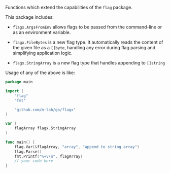 Functions which extend the capabilities of the `flag` package.

This package includes:

* `flagx.ArgsFromEnv` allows flags to be passed from the command-line or as an
  environment variable.

* `flagx.FileBytes` is a new flag type. It automatically reads the content of
  the given file as a `[]byte`, handling any error during flag parsing and
  simplifying application logic.

* `flagx.StringArray` is a new flag type that handles appending to `[]string`

Usage of any of the above is like:

```Go
package main

import (
	"flag"
	"fmt"

	"github.com/m-lab/go/flagx"
)

var (
	flagArray flagx.StringArray
)

func main() {
	flag.Var(&flagArray, "array", "append to string array")
	flag.Parse()
	fmt.Printf("%+v\n", flagArray)
	// your code here
}
```
